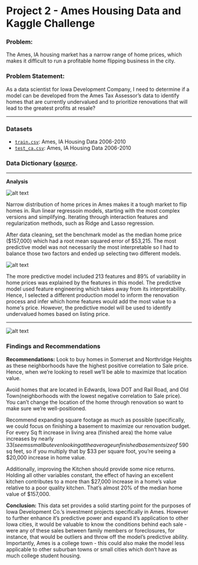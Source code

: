 # Project 2 - Ames Housing Data and Kaggle Challenge

### Problem:
The Ames, IA housing market has a narrow range of home prices, which makes it difficult to run a profitable home flipping business in the city.

### Problem Statement:
As a data scientist for Iowa Development Company, I need to determine if a model can be developed from the Ames Tax Assessor’s data to identify homes that are currently undervalued and to prioritize renovations that will lead to the greatest profits at resale? 


---

### Datasets

* [`train.csv`](./data/train.csv): Ames, IA Housing Data 2006-2010
* [`test_ca.csv`](./data/test_ca.csv): Ames, IA Housing Data 2006-2010 

### Data Dictionary ([*source*](http://jse.amstat.org/v19n3/decock/DataDocumentation.txt).

---

**Analysis**


![alt text](https://git.generalassemb.ly/pemurp96/project_2/blob/main/images/home_price_distribution.png)

Narrow distribution of home prices in Ames makes it a tough market to flip homes in. Run linear regressoin models, starting with the most complex versions and simplifying. Iterating through interaction features and regularization methods, such as Ridge and Lasso regression. 

After data cleaning, set the benchmark model as the median home price ($157,000) which had a root mean squared error of $53,215. The most predictive model was not necessarily the most interpretable  so I had to balance those two factors and ended up selecting two different models. 

![alt text](https://git.generalassemb.ly/pemurp96/project_2/blob/main/images/inferential_model.png)

The more predictive model included 213 features and 89% of variability in home prices was explained by the features in this model. The predictive model used feature engineering which takes away from its interpretability. Hence, I selected a different production model to inform the renovation process and infer which home features would add the most value to a home's price. However, the predictive model will be used to identify undervalued homes based on listing price. 

---
![alt text](https://git.generalassemb.ly/pemurp96/project_2/blob/main/images/square_footage_corr.png)

### Findings and Recommendations

**Recommendations:**
Look to buy homes in Somerset and Northridge Heights as these neighborhoods have the highest positive correlation to Sale price. Hence, when we’re looking to resell we’ll be able to maximize that location value. 

Avoid homes that are located in Edwards, Iowa DOT and Rail Road, and Old Town(neighborhoods with the lowest negative correlation to Sale price). You can’t change the location of the home through renovation so want to make sure we’re well-positioned. 

Recommend expanding square footage as much as possible (specifically, we could focus on finishing a basement to maximize our renovation budget. For every Sq ft increase in living area (finished area) the home value increases by nearly $33 (seems small but even looking at the average unfinished basement size of   ~$590 sq feet, so if you multiply that by $33 per square foot, you’re seeing a $20,000 increase in home value.

Additionally, improving the Kitchen should provide some nice returns. Holding all other variables constant, the effect of having an excellent kitchen contributes to a more than $27,000 increase in a home’s value relative to a poor quality kitchen. That’s almost 20% of the median home value of $157,000. 

**Conclusion:** 
This data set provides a solid starting point for the purposes of Iowa Development Co.’s investment projects specifically in Ames. However to further enhance it’s predictive power and expand it’s application to other Iowa cities, it would be valuable to know the conditions behind each sale - were any of these sales between family members or foreclosures, for instance, that would be outliers and throw off the model’s predictive ability. Importantly, Ames is a college town - this could also make the model less applicable to other suburban towns or small cities which don’t have as much college student housing. 
